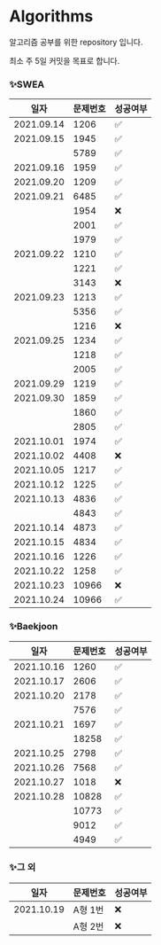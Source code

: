 # Algorithms
알고리즘 공부를 위한 repository 입니다.

최소 주 5일 커밋을 목표로 합니다.



### ✨SWEA

| 일자       | 문제번호 | 성공여부 |
| ---------- | -------- | -------- |
| 2021.09.14 | 1206     | ✅        |
| 2021.09.15 | 1945     | ✅        |
|            | 5789     | ✅        |
| 2021.09.16 | 1959     | ✅        |
| 2021.09.20 | 1209     | ✅        |
| 2021.09.21 | 6485     | ✅        |
|            | 1954     | ❌        |
|            | 2001     | ✅        |
|            | 1979     | ✅        |
| 2021.09.22 | 1210     | ✅        |
|            | 1221     | ✅        |
|            | 3143     | ❌        |
| 2021.09.23 | 1213     | ✅        |
|            | 5356     | ✅        |
|            | 1216     | ❌        |
| 2021.09.25 | 1234     | ✅        |
|            | 1218     | ✅        |
|            | 2005     | ✅        |
| 2021.09.29 | 1219     | ✅        |
| 2021.09.30 | 1859     | ✅        |
|            | 1860     | ✅        |
|            | 2805     | ✅        |
| 2021.10.01 | 1974     | ✅        |
| 2021.10.02 | 4408     | ❌        |
| 2021.10.05 | 1217     | ✅        |
| 2021.10.12 | 1225     | ✅        |
| 2021.10.13 | 4836     | ✅        |
|            | 4843     | ✅        |
| 2021.10.14 | 4873     | ✅        |
| 2021.10.15 | 4834     | ✅        |
| 2021.10.16 | 1226     | ✅        |
| 2021.10.22 | 1258     | ✅        |
| 2021.10.23 | 10966    | ❌        |
| 2021.10.24 | 10966    | ✅        |



### ✨Baekjoon

| 일자       | 문제번호 | 성공여부 |
| ---------- | -------- | -------- |
| 2021.10.16 | 1260     | ✅        |
| 2021.10.17 | 2606     | ✅        |
| 2021.10.20 | 2178     | ✅        |
|            | 7576     | ✅        |
| 2021.10.21 | 1697     | ✅        |
|            | 18258    | ✅        |
| 2021.10.25 | 2798     | ✅        |
| 2021.10.26 | 7568     | ✅        |
| 2021.10.27 | 1018     | ❌        |
| 2021.10.28 | 10828    | ✅        |
|            | 10773    | ✅        |
|            | 9012     | ✅        |
|            | 4949     | ✅        |



### ✨그 외

| 일자       | 문제번호 | 성공여부 |
| ---------- | -------- | -------- |
| 2021.10.19 | A형 1번  | ❌        |
|            | A형 2번  | ❌        |

 
